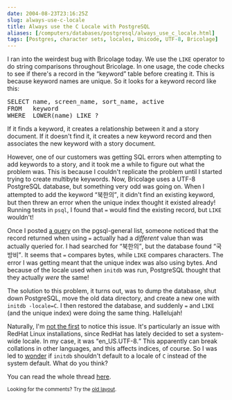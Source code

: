 ```yaml
--- 
date: 2004-08-23T23:16:25Z
slug: always-use-c-locale
title: Always use the C Locale with PostgreSQL
aliases: [/computers/databases/postgresql/always_use_c_locale.html]
tags: [Postgres, character sets, locales, Unicode, UTF-8, Bricolage]
---
```


<p>I ran into the weirdest bug with Bricolage today. We use the <code>LIKE</code>
operator to do string comparisons throughout Bricolage. In one usage, the
code checks to see if there's a record in the <q>keyword</q> table before
creating it. This is because keyword names are unique. So it looks for a keyword
record like this:</p>

<pre>SELECT name, screen_name, sort_name, active
FROM   keyword
WHERE  LOWER(name) LIKE ?</pre>

<p>If it finds a keyword, it creates a relationship between it and a story
document. If it doesn't find it, it creates a new keyword record and then
associates the new keyword with a story document.</p>

<p>However, one of our customers was getting SQL errors when attempting to add
keywords to a story, and it took me a while to figure out what the problem
was. This is because I couldn't replicate the problem until I started trying
to create multibyte keywords. Now, Bricolage uses a UTF-8 PostgreSQL database,
but something very odd was going on. When I attempted to add the
keyword <q>북한의</q>, it didn't find an existing keyword, but then threw an
error when the unique index thought it existed already! Running tests
in <code>psql</code>, I found that <code>=</code> would find the existing
record, but <code>LIKE</code> wouldn't!</p>

<p>Once I posted <a href="http://archives.postgresql.org/pgsql-general/2004-08/msg01079.php" title="I ask about the issue">a query</a> on the pgsql-general list, someone noticed that the record returned
when using <code>=</code> actually had a <em>different</em> value than was actually
queried for. I had searched for <q>북한의</q>, but the database found <q>국방비</q>. It seems that <code>=</code> compares bytes, while <code>LIKE</code> compares
characters. The error I was getting meant that the unique index was also using bytes. And
because of the locale used when <code>initdb</code> was run, PostgreSQL thought that they
actually <em>were</em> the same!</p>

<p>The solution to this problem, it turns out, was to dump the database, shut down
PostgreSQL, move the old data directory, and create a new one with <code>initdb &#x002d;locale=C</code>.
I then restored the database, and suddenly <code>=</code> and <code>LIKE</code> (and the unique
index) were doing the same thing. Hallelujah!</p>

<p>Naturally, I'm <a href="http://archives.postgresql.org/pgsql-general/2004-08/msg01118.php" title="Tatsuo Ishii sets the record straight">not the first</a> to notice this issue. It's particularly an issue with RedHat Linux
installations, since RedHat has lately decided to set a system-wide locale. In my case, it was <q>en_US.UTF-8.</q> This apparently can break collations in other languages, and this affects indices, of course. So I
was led to <a href="http://archives.postgresql.org/pgsql-general/2004-08/msg01120.php" title="I pop the locale question">wonder</a> if <code>initdb</code> shouldn't default to a locale of <code>C</code> instead of
the system default. What do you think?</p>

<p>You can read the whole thread <a href="http://archives.postgresql.org/pgsql-general/2004-08/threads.php#01079"
title="The full discussion">here</a>.</p>

<p class="past"><small>Looking for the comments? Try the <a rel="nofollow" href="//past.justatheory.com/computers/databases/postgresql/always_use_c_locale.html">old layout</a>.</small></p>


